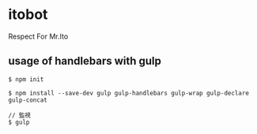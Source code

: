 # itobot
Respect For Mr.Ito


## usage of handlebars with gulp

```
$ npm init

$ npm install --save-dev gulp gulp-handlebars gulp-wrap gulp-declare gulp-concat

// 監視
$ gulp
```